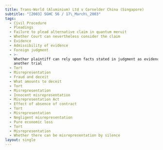 ```yaml
---
title: Trans-World (Aluminium) Ltd v Cornelder China (Singapore)
subtitle: "[2003] SGHC 56 / 17\_March\_2003"
tags:
  - Civil Procedure
  - Pleadings
  - Failure to plead alternative claim in quantum meruit
  - Whether Court can nevertheless consider the claim
  - Evidence
  - Admissibility of evidence
  - Foreign judgment
  - >-
    Whether plaintiff can rely upon facts stated in judgment as evidence in
    another trial
  - Tort
  - Misrepresentation
  - Fraud and deceit
  - What amounts to deceit
  - Tort
  - Misrepresentation
  - Innocent misrepresentation
  - Misrepresentation Act
  - Effect of absence of contract
  - Tort
  - Misrepresentation
  - Negligent misrepresentation
  - Pure economic loss
  - Tort
  - Misrepresentation
  - Whether there can be misrepresentation by silence
layout: single
---
```



